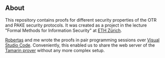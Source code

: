 ## About

This repository contains proofs for different security properties of the OTR and PAKE security protocols.
It was created as a project in the lecture "Formal Methods for Information Security" at [ETH Zürich](https://ethz.ch/).

[Robertas](https://github.com/RequestForCoffee) and me wrote the proofs in pair programming sessions over [Visual Studio Code](https://code.visualstudio.com/).
Conveniently, this enabled us to share the web server of the [Tamarin prover](https://tamarin-prover.github.io/) without any more complex setup.
